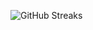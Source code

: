 ![GitHub Streaks](https://github-streaks-mqc9.onrender.com/streak/happilli/image?theme=midnight&cache_bust=1743360328&lang=ja)
